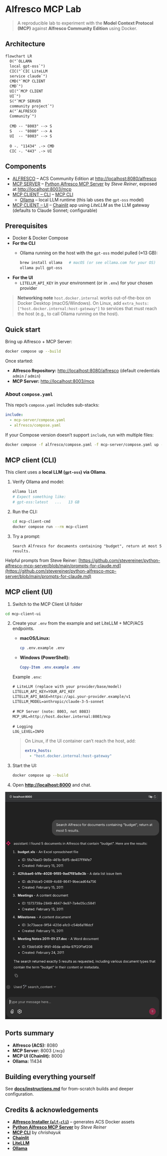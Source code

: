 # Alfresco MCP Lab

> A reproducible lab to experiment with the **Model Context Protocol (MCP)** against **Alfresco Community Edition** using Docker.

## Architecture

```mermaid                                                                                                          
flowchart LR
  O("`OLLAMA
  local gpt-oss`")
  CIC("`CIC LiteLLM
  service claude`")
  CMD("`MCP CLIENT 
  CMD`")
  UI("`MCP CLIENT 
  UI`")
  S("`MCP SERVER
  community project`")
  A("`ALFRESCO
  Community`")

  CMD -- "8003" --> S
  S   -- "8080" --> A
  UI  -- "8003" --> S

  O -. "11434" .-> CMD
  CIC -. "443" .-> UI                                                                                                                 
```

## Components

* [ALFRESCO](alfresco) – ACS Community Edition at [http://localhost:8080/alfresco](http://localhost:8080/alfresco)
* [MCP SERVER](mcp-server) – [Python Alfresco MCP Server](https://github.com/stevereiner/python-alfresco-mcp-server) by *Steve Reiner*, exposed at [http://localhost:8003/mcp](http://localhost:8003/mcp)
* [MCP CLIENT – CLI](mcp-client-cmd) – [MCP CLI](https://github.com/chrishayuk/mcp-cli)
  * [Ollama](https://ollama.com/) – local LLM runtime (this lab uses the `gpt-oss` model)
* [MCP CLIENT – UI](mcp-client-ui) – [Chainlit](https://chainlit.io) app using *LiteLLM* as the LLM gateway (defaults to Claude Sonnet; configurable)

## Prerequisites

* Docker & Docker Compose
* **For the CLI**
  * Ollama running on the host with the `gpt-oss` model pulled (≈13 GB):

    ```bash
    brew install ollama   # macOS (or see ollama.com for your OS)
    ollama pull gpt-oss
    ```
* **For the UI**
  * `LITELLM_API_KEY` in your environment (or in `.env`) for your chosen provider

> **Networking note**
> `host.docker.internal` works out-of-the-box on Docker Desktop (macOS/Windows).
> On Linux, add `extra_hosts: ["host.docker.internal:host-gateway"]` to services that must reach the host (e.g., to call Ollama running on the host).

## Quick start

Bring up Alfresco + MCP Server:

```bash
docker compose up --build
```

Once started:

* **Alfresco Repository:** [http://localhost:8080/alfresco](http://localhost:8080/alfresco)
  (default credentials `admin` / `admin`)
* **MCP Server:** [http://localhost:8003/mcp](http://localhost:8003/mcp)

### About `compose.yaml`

This repo’s `compose.yaml` includes sub-stacks:

```yaml
include:
  - mcp-server/compose.yaml
  - alfresco/compose.yaml
```

If your Compose version doesn’t support `include`, run with multiple files:

```bash
docker compose -f alfresco/compose.yaml -f mcp-server/compose.yaml up --build
```

## MCP client (CLI)

This client uses a **local LLM (`gpt-oss`) via Ollama**.

1. Verify Ollama and model:

   ```bash
   ollama list
   # Expect something like:
   # gpt-oss:latest   ...   13 GB
   ```

2. Run the CLI:

   ```bash
   cd mcp-client-cmd
   docker compose run --rm mcp-client
   ```

3. Try a prompt:

   ```
   Search Alfresco for documents containing "budget", return at most 5 results.
   ```

Helpful prompts from Steve Reiner:
[https://github.com/stevereiner/python-alfresco-mcp-server/blob/main/prompts-for-claude.md](https://github.com/stevereiner/python-alfresco-mcp-server/blob/main/prompts-for-claude.md)

## MCP client (UI)

1. Switch to the MCP Client UI folder

```bash
cd mcp-client-ui
```

2. Create your `.env` from the example and set LiteLLM + MCP/ACS endpoints.

   * **macOS/Linux:**

     ```bash
     cp .env.example .env
     ```
   * **Windows (PowerShell):**

     ```powershell
     Copy-Item .env.example .env
     ```

   Example `.env`:

   ```dotenv
   # LiteLLM (replace with your provider/base/model)
   LITELLM_API_KEY=YOUR_API_KEY
   LITELLM_API_BASE=https://api.your-provider.example/v1
   LITELLM_MODEL=anthropic/claude-3-5-sonnet

   # MCP Server (note: 8003, not 8083)
   MCP_URL=http://host.docker.internal:8003/mcp

   # Logging
   LOG_LEVEL=INFO
   ```

   > On Linux, if the UI container can’t reach the host, add:
   >
   > ```yaml
   > extra_hosts:
   >   - "host.docker.internal:host-gateway"
   > ```

3. Start the UI:

   ```bash
   docker compose up --build
   ```

4. Open **[http://localhost:8000](http://localhost:8000)** and chat.

![MCP UI Sample Prompt](docs/mcp-ui-sample.png)

## Ports summary

* **Alfresco (ACS):** 8080
* **MCP Server:** 8003 (`/mcp`)
* **MCP UI (Chainlit):** 8000
* **Ollama:** 11434

## Building everything yourself

See **[docs/instructions.md](docs/instructions.md)** for from-scratch builds and deeper configuration.

## Credits & acknowledgements

* **[Alfresco Installer (`alf-cli`)](https://github.com/aborroy/alf-cli)** – generates ACS Docker assets
* **[Python Alfresco MCP Server](https://github.com/stevereiner/python-alfresco-mcp-server)** by *Steve Reiner*
* **[MCP CLI](https://github.com/chrishayuk/mcp-cli)** by *chrishayuk*
* **[Chainlit](https://chainlit.io)**
* **[LiteLLM](https://www.litellm.ai)**
* **[Ollama](https://ollama.com/)**